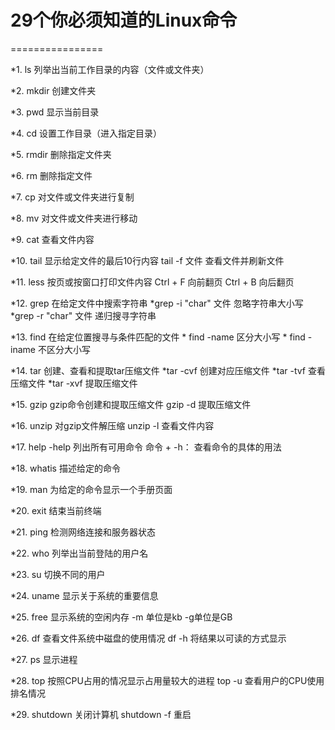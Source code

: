 # 29个你必须知道的Linux命令
================

*1. ls
    列举出当前工作目录的内容（文件或文件夹）

*2. mkdir
    创建文件夹

*3. pwd
    显示当前目录

*4. cd
    设置工作目录（进入指定目录）

*5. rmdir
    删除指定文件夹

*6. rm
    删除指定文件

*7. cp
    对文件或文件夹进行复制

*8. mv
对文件或文件夹进行移动

*9. cat
    查看文件内容

*10. tail
    显示给定文件的最后10行内容   tail -f 文件  查看文件并刷新文件

*11. less
    按页或按窗口打印文件内容  Ctrl + F 向前翻页   Ctrl + B 向后翻页

*12. grep
    在给定文件中搜索字符串
    *grep -i "char" 文件 忽略字符串大小写
    *grep -r "char" 文件 递归搜寻字符串

*13. find
    在给定位置搜寻与条件匹配的文件
    * find -name  区分大小写
    * find -iname  不区分大小写

*14. tar
    创建、查看和提取tar压缩文件
    *tar -cvf 创建对应压缩文件
    *tar -tvf 查看压缩文件
    *tar -xvf 提取压缩文件

*15. gzip
    gzip命令创建和提取压缩文件 gzip -d 提取压缩文件

*16. unzip
    对gzip文件解压缩   unzip -l 查看文件内容

*17. help
    -help 列出所有可用命令     命令 + -h：  查看命令的具体的用法

*18. whatis
    描述给定的命令

*19. man
    为给定的命令显示一个手册页面

*20. exit
    结束当前终端

*21. ping
    检测网络连接和服务器状态

*22. who
    列举出当前登陆的用户名

*23. su
    切换不同的用户

*24. uname
    显示关于系统的重要信息

*25. free
    显示系统的空闲内存   -m  单位是kb   -g单位是GB

*26. df
    查看文件系统中磁盘的使用情况   df -h 将结果以可读的方式显示

*27. ps
    显示进程

*28. top
    按照CPU占用的情况显示占用量较大的进程   top -u 查看用户的CPU使用排名情况

*29. shutdown
    关闭计算机   shutdown -f 重启